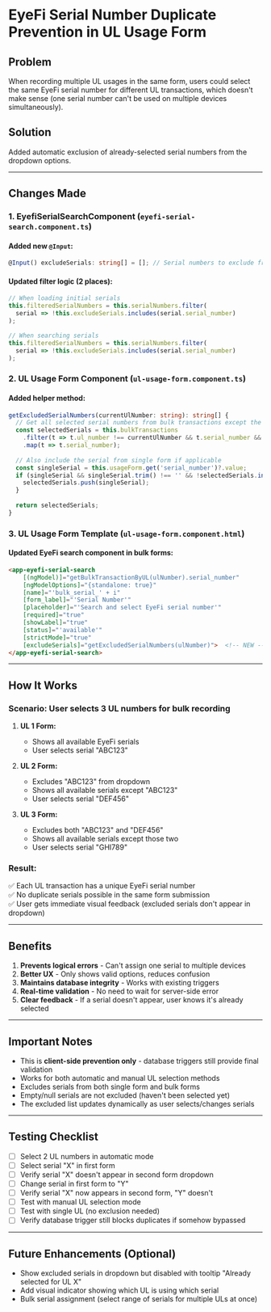 # EyeFi Serial Number Duplicate Prevention in UL Usage Form

## Problem
When recording multiple UL usages in the same form, users could select the same EyeFi serial number for different UL transactions, which doesn't make sense (one serial number can't be used on multiple devices simultaneously).

## Solution
Added automatic exclusion of already-selected serial numbers from the dropdown options.

---

## Changes Made

### 1. **EyefiSerialSearchComponent** (`eyefi-serial-search.component.ts`)

#### Added new `@Input`:
```typescript
@Input() excludeSerials: string[] = []; // Serial numbers to exclude from search results
```

#### Updated filter logic (2 places):
```typescript
// When loading initial serials
this.filteredSerialNumbers = this.serialNumbers.filter(
  serial => !this.excludeSerials.includes(serial.serial_number)
);

// When searching serials
this.filteredSerialNumbers = this.serialNumbers.filter(
  serial => !this.excludeSerials.includes(serial.serial_number)
);
```

### 2. **UL Usage Form Component** (`ul-usage-form.component.ts`)

#### Added helper method:
```typescript
getExcludedSerialNumbers(currentUlNumber: string): string[] {
  // Get all selected serial numbers from bulk transactions except the current one
  const selectedSerials = this.bulkTransactions
    .filter(t => t.ul_number !== currentUlNumber && t.serial_number && t.serial_number.trim() !== '')
    .map(t => t.serial_number);
  
  // Also include the serial from single form if applicable
  const singleSerial = this.usageForm.get('serial_number')?.value;
  if (singleSerial && singleSerial.trim() !== '' && !selectedSerials.includes(singleSerial)) {
    selectedSerials.push(singleSerial);
  }
  
  return selectedSerials;
}
```

### 3. **UL Usage Form Template** (`ul-usage-form.component.html`)

#### Updated EyeFi search component in bulk forms:
```html
<app-eyefi-serial-search 
    [(ngModel)]="getBulkTransactionByUL(ulNumber).serial_number"
    [ngModelOptions]="{standalone: true}"
    [name]="'bulk_serial_' + i"
    [form_label]="'Serial Number'" 
    [placeholder]="'Search and select EyeFi serial number'"
    [required]="true" 
    [showLabel]="true"
    [status]="'available'"
    [strictMode]="true"
    [excludeSerials]="getExcludedSerialNumbers(ulNumber)">  <!-- NEW -->
</app-eyefi-serial-search>
```

---

## How It Works

### Scenario: User selects 3 UL numbers for bulk recording

1. **UL 1 Form:**
   - Shows all available EyeFi serials
   - User selects serial "ABC123"
   
2. **UL 2 Form:**
   - Excludes "ABC123" from dropdown
   - Shows all available serials except "ABC123"
   - User selects serial "DEF456"
   
3. **UL 3 Form:**
   - Excludes both "ABC123" and "DEF456"
   - Shows all available serials except those two
   - User selects serial "GHI789"

### Result:
✅ Each UL transaction has a unique EyeFi serial number  
✅ No duplicate serials possible in the same form submission  
✅ User gets immediate visual feedback (excluded serials don't appear in dropdown)

---

## Benefits

1. **Prevents logical errors** - Can't assign one serial to multiple devices
2. **Better UX** - Only shows valid options, reduces confusion
3. **Maintains database integrity** - Works with existing triggers
4. **Real-time validation** - No need to wait for server-side error
5. **Clear feedback** - If a serial doesn't appear, user knows it's already selected

---

## Important Notes

- This is **client-side prevention only** - database triggers still provide final validation
- Works for both automatic and manual UL selection methods
- Excludes serials from both single form and bulk forms
- Empty/null serials are not excluded (haven't been selected yet)
- The excluded list updates dynamically as user selects/changes serials

---

## Testing Checklist

- [ ] Select 2 UL numbers in automatic mode
- [ ] Select serial "X" in first form
- [ ] Verify serial "X" doesn't appear in second form dropdown
- [ ] Change serial in first form to "Y"
- [ ] Verify serial "X" now appears in second form, "Y" doesn't
- [ ] Test with manual UL selection mode
- [ ] Test with single UL (no exclusion needed)
- [ ] Verify database trigger still blocks duplicates if somehow bypassed

---

## Future Enhancements (Optional)

- Show excluded serials in dropdown but disabled with tooltip "Already selected for UL X"
- Add visual indicator showing which UL is using which serial
- Bulk serial assignment (select range of serials for multiple ULs at once)
